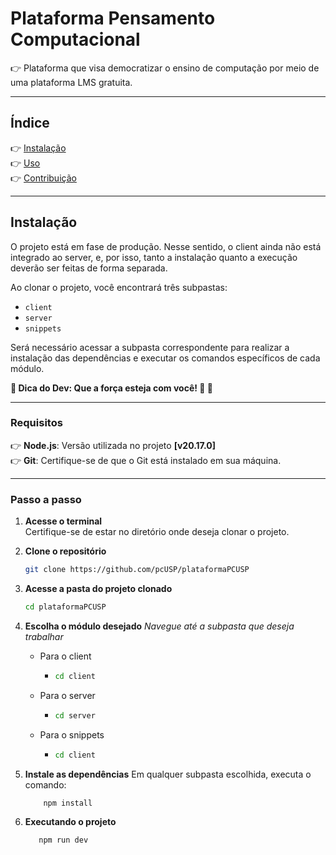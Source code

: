 # **Plataforma Pensamento Computacional**

👉 Plataforma que visa democratizar o ensino de computação por meio de uma plataforma LMS gratuita.

---

## **Índice**
👉 [Instalação](#instalação)  
👉 [Uso](#uso)  
👉 [Contribuição](#contribuição)  

---

## **Instalação**

O projeto está em fase de produção. Nesse sentido, o client ainda não está integrado ao server, e, por isso, tanto a instalação quanto a execução deverão ser feitas de forma separada.  

Ao clonar o projeto, você encontrará três subpastas:  
- `client`  
- `server`  
- `snippets`  

Será necessário acessar a subpasta correspondente para realizar a instalação das dependências e executar os comandos específicos de cada módulo.

**🌟 Dica do Dev: Que a força esteja com você! 🚀 🌟**

---

### **Requisitos**
👉 **Node.js**: Versão utilizada no projeto **[v20.17.0]**  
👉 **Git**: Certifique-se de que o Git está instalado em sua máquina.  

---

### **Passo a passo**

1. **Acesse o terminal**  
   Certifique-se de estar no diretório onde deseja clonar o projeto.  

2. **Clone o repositório**  
   ```bash
   git clone https://github.com/pcUSP/plataformaPCUSP

3. **Acesse a pasta do projeto clonado**
   ```bash
   cd plataformaPCUSP

4. **Escolha o módulo desejado**
   *Navegue até a subpasta que deseja trabalhar*
   - Para o client
     - ```bash
       cd client
   - Para o server
     - ```bash
       cd server
   - Para o snippets
     - ```bash
       cd client
       
5. **Instale as dependências**
   Em qualquer subpasta escolhida, executa o comando:

   ```bash
       npm install

6. **Executando o projeto**

   ```bash
      npm run dev
